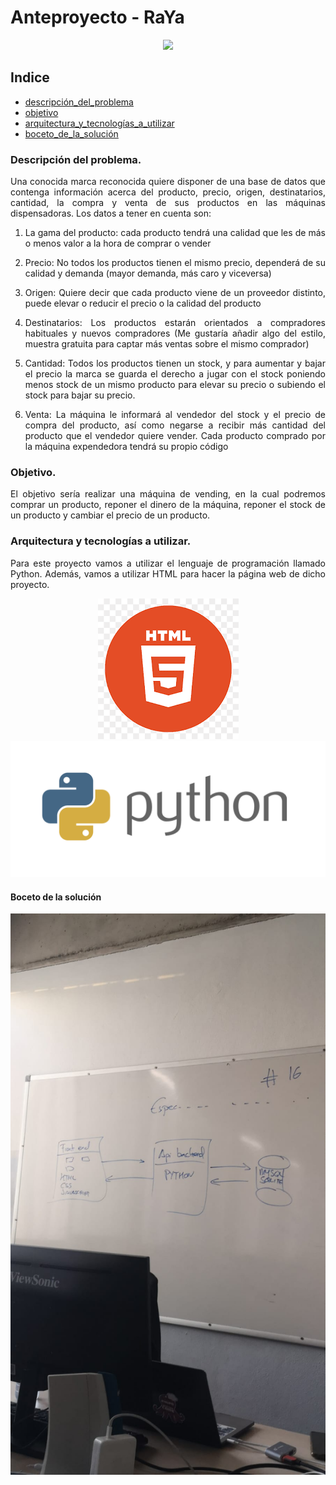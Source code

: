 <div align="justify">

# Anteproyecto - RaYa

<div align="center">
<img src="https://github.com/21raz21/proyecto-ets/blob/feature_4/Estructura_del_proyecto/Doc/img/vending.avif" />
</div>

## Indice
- [descripción_del_problema](#descripcion_del_problema)
- [objetivo](#objetivo)
- [arquitectura_y_tecnologías_a_utilizar](#arquitectura_y_tecnologías_a_utilizar)
- [boceto_de_la_solución](#boceto_de_la_solución)


### Descripción del problema.

Una conocida marca reconocida quiere disponer de una base de datos que contenga información acerca del producto, precio, origen, destinatarios, cantidad, la compra y venta de sus productos en las máquinas dispensadoras. Los datos a tener en cuenta son:

1. La gama del producto: cada producto tendrá una calidad que les de más o menos valor a la hora de comprar o vender

2. Precio: No todos los productos tienen el mismo precio, dependerá de su calidad y demanda (mayor demanda, más caro y viceversa)

3. Origen: Quiere decir que cada producto viene de un proveedor distinto, puede elevar o reducir el precio o la calidad del producto

4. Destinatarios: Los productos estarán orientados a compradores habituales y nuevos compradores (Me gustaría añadir algo del estilo, muestra gratuita para captar más ventas sobre el mismo comprador)

5. Cantidad: Todos los productos tienen un stock, y para aumentar y bajar el precio la marca se guarda el derecho a jugar con el stock poniendo menos stock de un mismo producto para elevar su precio o subiendo el stock para bajar su precio.

6. Venta: La máquina le informará al vendedor del stock y el precio de compra del producto, así como negarse a recibir más cantidad del producto que el vendedor quiere vender. Cada producto comprado por la máquina expendedora tendrá su propio código

### Objetivo.

El objetivo sería realizar una máquina de vending, en la cual podremos comprar un producto, reponer el dinero de la máquina, reponer el stock de un producto y cambiar el precio de un producto.

### Arquitectura y tecnologías a utilizar.
Para este proyecto vamos a utilizar el lenguaje de programación llamado Python. Además, vamos a utilizar HTML para hacer la página web de dicho proyecto.

<div align="center">
<img src="https://github.com/21raz21/proyecto-ets/blob/main/doc/img/html.png" />
</div>

<div align="center">
<img src="https://github.com/21raz21/proyecto-ets/blob/main/doc/img/phyton.png" />
</div>

#### Boceto de la solución

<div align="center">
<img src="https://github.com/21raz21/proyecto-ets/blob/main/doc/img/IMG-20230329-WA0016.jpg" />
</div>
